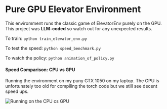 # Pure GPU Elevator Environment

This enviromment runs the classic game of ElevatorEnv purely on the GPU. This project was **LLM-coded** so watch out for 
any unexpected results.

To train:
```python train_elevator_env.py```

To test the speed:
```python speed_benchmark.py```

To watch the policy:
```python animation_of_policy.py```

#### Speed Comparison: CPU vs GPU

Running the environment on my puny GTX 1050 on my laptop. The GPU is unfortunately too old for compiling the torch code
but we still see decent speed ups.

![Running on the CPU cs GPU](outputs/experiences_per_second_cpu_vs_gpu.png)
